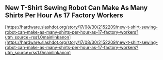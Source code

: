 ## New T-Shirt Sewing Robot Can Make As Many Shirts Per Hour As 17 Factory Workers
  
  [https://hardware.slashdot.org/story/17/08/30/2152209/new-t-shirt-sewing-robot-can-make-as-many-shirts-per-hour-as-17-factory-workers?utm_source=rss1.0mainlinkanon](https://hardware.slashdot.org/story/17/08/30/2152209/new-t-shirt-sewing-robot-can-make-as-many-shirts-per-hour-as-17-factory-workers?utm_source=rss1.0mainlinkanon)